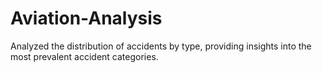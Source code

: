 # Aviation-Analysis
Analyzed the distribution of accidents by type, providing insights into the most prevalent accident categories.
